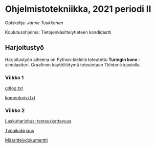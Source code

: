 # Ohjelmistotekniikka,  2021 periodi II

Opiskelija: *Janne Tuukkanen*

Koulutusohjelma: Tietojenkäsittelytieteen kandidaatti

## Harjoitustyö
Harjoitustyön aiheena on Python-kielellä toteutettu **Turingin kone** -simulaattori. Graafinen käyttöliittymä toteutetaan TkInter-kirjastolla.

### Viikko 1
[gitlog.txt](https://github.com/jatufin/ot-harjoitustyo/blob/master/laskarit/viikko1/gitlog.txt)

[komentorivi.txt](https://github.com/jatufin/ot-harjoitustyo/blob/master/laskarit/viikko1/komentorivi.txt)

### Viikko 2
[Laskuharjoitus: testauskattavuus](https://github.com/jatufin/ot-harjoitustyo/blob/master/laskarit/viikko2/coverage_report.png)

[Työaikakirjaus](https://github.com/jatufin/ot-harjoitustyo/blob/master/laskarit/viikko2/tuntikirjanpito.md)

[Määrittelydokumentti](https://github.com/jatufin/ot-harjoitustyo/blob/master/laskarit/viikko2/vaatimusmaarittely.md)
